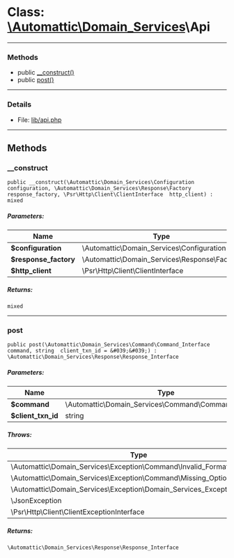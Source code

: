 # Class: [\Automattic](../namespaces/automattic.md)[\Domain_Services](../namespaces/automattic-domain-services.md)\Api


---

### Methods

* public [__construct()](#method___construct)
* public [post()](#method_post)

---

### Details

* File: [lib/api.php](../../lib/api.php)

---

## Methods

<a id="method___construct"></a>
### __construct

```
public __construct(\Automattic\Domain_Services\Configuration  configuration, \Automattic\Domain_Services\Response\Factory  response_factory, \Psr\Http\Client\ClientInterface  http_client) : mixed
```

##### Parameters:

| Name | Type | Default |
|------|------|---------|
| **$configuration** | \Automattic\Domain_Services\Configuration |  |
| **$response_factory** | \Automattic\Domain_Services\Response\Factory |  |
| **$http_client** | \Psr\Http\Client\ClientInterface |  |

##### Returns:

```
mixed
```

---

<a id="method_post"></a>
### post

```
public post(\Automattic\Domain_Services\Command\Command_Interface  command, string  client_txn_id = &#039;&#039;) : \Automattic\Domain_Services\Response\Response_Interface
```

##### Parameters:

| Name | Type | Default |
|------|------|---------|
| **$command** | \Automattic\Domain_Services\Command\Command_Interface |  |
| **$client_txn_id** | string | &#039;&#039; |

##### Throws:

| Type | Description |
|------|-------------|
| \Automattic\Domain_Services\Exception\Command\Invalid_Format_Exception |  |
| \Automattic\Domain_Services\Exception\Command\Missing_Option_Exception |  |
| \Automattic\Domain_Services\Exception\Domain_Services_Exception |  |
| \JsonException |  |
| \Psr\Http\Client\ClientExceptionInterface |  |

##### Returns:

```
\Automattic\Domain_Services\Response\Response_Interface
```
